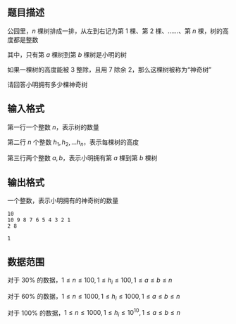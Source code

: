 ## 题目描述

公园里，$n$ 棵树排成一排，从左到右记为第 $1$ 棵、第 $2$ 棵、……、第 $n$ 棵，树的高度都是整数

其中，只有第 $a$ 棵树到第 $b$ 棵树是小明的树

如果一棵树的高度能被 $3$ 整除，且用 $7$ 除余 $2$，那么这棵树被称为“神奇树”

请回答小明拥有多少棵神奇树

## 输入格式

第一行一个整数 $n$，表示树的数量

第二行 $n$ 个整数 $h_1,h_2,…h_n$，表示每棵树的高度

第三行两个整数 $a,b$，表示小明拥有第 $a$ 棵到第 $b$ 棵树

## 输出格式

一个整数，表示小明拥有的神奇树的数量

```input1
10
10 9 8 7 6 5 4 3 2 1
2 8
```

```output1
1
```

## 数据范围

对于 $30\%$ 的数据，$1≤n≤100,1≤h_i≤100,1≤a≤b≤n$

对于 $60\%$ 的数据，$1≤n≤1000,1≤h_i≤1000,1≤a≤b≤n$

对于 $100\%$ 的数据，$1≤n≤1000,1≤h_i​≤10^{10},1≤a≤b≤n$

